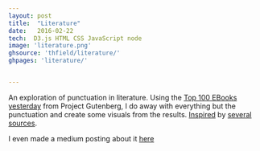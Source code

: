 ```yaml
---
layout: post
title:  "Literature"
date:   2016-02-22
tech:  D3.js HTML CSS JavaScript node
image: 'literature.png'
ghsource: 'thfield/literature/'
ghpages: 'literature/'


---
```

An exploration of punctuation in literature.  Using the [Top 100 EBooks yesterday](https://www.gutenberg.org/browse/scores/top) from Project Gutenberg, I do away with everything but the punctuation and create some visuals from the results.  [Inspired](http://www.c82.net/work/?id=347) by [several](https://medium.com/@neuroecology/punctuation-in-novels-8f316d542ec4#.s2mqr5a4b) [sources](http://www.vox.com/2016/2/17/11036614/punctuation-visualization).

I even made a medium posting about it [here](https://medium.com/@thfield/punctuation-in-some-more-novels-ee89ef854402#.u2hzqsgm0)